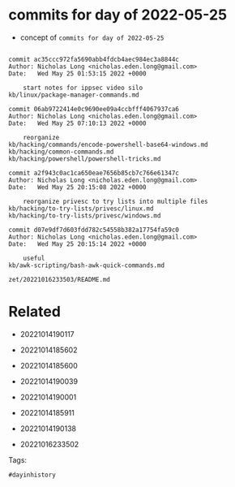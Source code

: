 # commits for day of 2022-05-25

- concept of `commits for day of 2022-05-25`

```

commit ac35ccc972fa5690abb4fdcb4aec984ec3a8844c
Author: Nicholas Long <nicholas.eden.long@gmail.com>
Date:   Wed May 25 01:53:15 2022 +0000

    start notes for ippsec video silo
kb/linux/package-manager-commands.md

commit 06ab9722414e0c9690ee09a4ccbfff4067937ca6
Author: Nicholas Long <nicholas.eden.long@gmail.com>
Date:   Wed May 25 07:10:13 2022 +0000

    reorganize
kb/hacking/commands/encode-powershell-base64-windows.md
kb/hacking/common-commands.md
kb/hacking/powershell/powershell-tricks.md

commit a2f943c0ac1ca650eae7656b85cb7c766e61347c
Author: Nicholas Long <nicholas.eden.long@gmail.com>
Date:   Wed May 25 20:15:08 2022 +0000

    reorganize privesc to try lists into multiple files
kb/hacking/to-try-lists/privesc/linux.md
kb/hacking/to-try-lists/privesc/windows.md

commit d07e9df7d603fdd782c54558b382a17754fa59c0
Author: Nicholas Long <nicholas.eden.long@gmail.com>
Date:   Wed May 25 20:15:14 2022 +0000

    useful
kb/awk-scripting/bash-awk-quick-commands.md
```

` zet/20221016233503/README.md `

# Related

- 20221014190117

- 20221014185602

- 20221014185600

- 20221014190039

- 20221014190001

- 20221014185911

- 20221014190138

- 20221016233502

Tags:

    #dayinhistory

